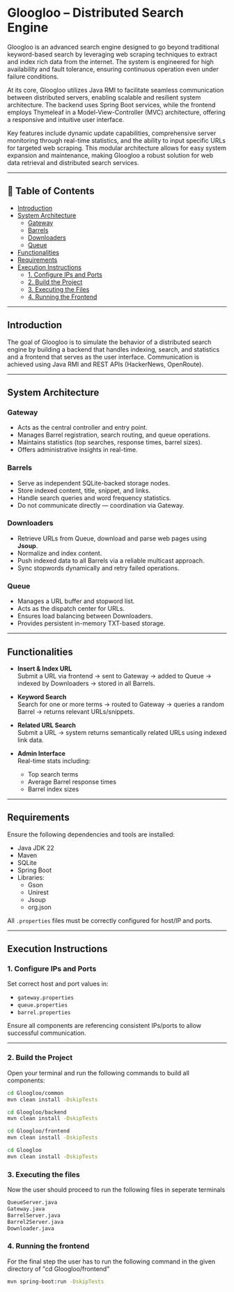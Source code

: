 # Gloogloo – Distributed Search Engine

Gloogloo is an advanced search engine designed to go beyond traditional keyword-based search by leveraging web scraping techniques to extract and index rich data from the internet. The system is engineered for high availability and fault tolerance, ensuring continuous operation even under failure conditions.

At its core, Gloogloo utilizes Java RMI to facilitate seamless communication between distributed servers, enabling scalable and resilient system architecture. The backend uses Spring Boot services, while the frontend employs Thymeleaf in a Model-View-Controller (MVC) architecture, offering a responsive and intuitive user interface.

Key features include dynamic update capabilities, comprehensive server monitoring through real-time statistics, and the ability to input specific URLs for targeted web scraping. This modular architecture allows for easy system expansion and maintenance, making Gloogloo a robust solution for web data retrieval and distributed search services.

---

## 📑 Table of Contents

- [Introduction](#introduction)
- [System Architecture](#system-architecture)
  - [Gateway](#gateway)
  - [Barrels](#barrels)
  - [Downloaders](#downloaders)
  - [Queue](#queue)
- [Functionalities](#functionalities)
- [Requirements](#requirements)
- [Execution Instructions](#execution-instructions)
  - [1. Configure IPs and Ports](#1-configure-ips-and-ports)
  - [2. Build the Project](#2-build-the-project)
  - [3. Executing the Files](#3-executing-the-files)
  - [4. Running the Frontend](#4-running-the-frontend)

---

## Introduction

The goal of Gloogloo is to simulate the behavior of a distributed search engine by building a backend that handles indexing, search, and statistics and a frontend that serves as the user interface. Communication is achieved using Java RMI and REST APIs (HackerNews, OpenRoute).

---

## System Architecture

### Gateway

- Acts as the central controller and entry point.
- Manages Barrel registration, search routing, and queue operations.
- Maintains statistics (top searches, response times, barrel sizes).
- Offers administrative insights in real-time.

### Barrels

- Serve as independent SQLite-backed storage nodes.
- Store indexed content, title, snippet, and links.
- Handle search queries and word frequency statistics.
- Do not communicate directly — coordination via Gateway.

### Downloaders

- Retrieve URLs from Queue, download and parse web pages using **Jsoup**.
- Normalize and index content.
- Push indexed data to all Barrels via a reliable multicast approach.
- Sync stopwords dynamically and retry failed operations.

### Queue

- Manages a URL buffer and stopword list.
- Acts as the dispatch center for URLs.
- Ensures load balancing between Downloaders.
- Provides persistent in-memory TXT-based storage.

---

## Functionalities

- **Insert & Index URL**  
  Submit a URL via frontend → sent to Gateway → added to Queue → indexed by Downloaders → stored in all Barrels.

- **Keyword Search**  
  Search for one or more terms → routed to Gateway → queries a random Barrel → returns relevant URLs/snippets.

- **Related URL Search**  
  Submit a URL → system returns semantically related URLs using indexed link data.

- **Admin Interface**  
  Real-time stats including:
  - Top search terms
  - Average Barrel response times
  - Barrel index sizes

---

## Requirements

Ensure the following dependencies and tools are installed:

- Java JDK 22
- Maven
- SQLite
- Spring Boot
- Libraries:
  - Gson
  - Unirest
  - Jsoup
  - org.json

All `.properties` files must be correctly configured for host/IP and ports.

---

## Execution Instructions

### 1. Configure IPs and Ports

Set correct host and port values in:

- `gateway.properties`
- `queue.properties`
- `barrel.properties`

Ensure all components are referencing consistent IPs/ports to allow successful communication.

---

### 2. Build the Project

Open your terminal and run the following commands to build all components:

```bash
cd Gloogloo/common
mvn clean install -DskipTests

cd Gloogloo/backend
mvn clean install -DskipTests

cd Gloogloo/frontend
mvn clean install -DskipTests

cd Gloogloo
mvn clean install -DskipTests
```
### 3. Executing the files 
Now the user should proceed to run the following files in seperate terminals
 ```bash
 QueueServer.java 
 Gateway.java 
 BarrelServer.java 
 Barrel2Server.java 
 Downloader.java
```
### 4. Running the frontend
For the final step the user has to run the following command in the given directory of "cd Gloogloo/frontend"
```bash
mvn spring-boot:run -DskipTests
```
